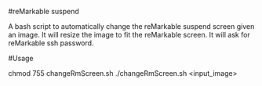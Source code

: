#reMarkable suspend

A bash script to automatically change the reMarkable suspend screen given an image.
It will resize the image to fit the reMarkable screen. It will ask for reMarkable ssh password.

#Usage

chmod 755 changeRmScreen.sh
./changeRmScreen.sh <input_image>
